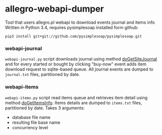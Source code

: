 # allegro-webapi-dumper
Tool that users allegro.pl webapi to download events journal and items info
Written in Python 3.4, requires pysimplesoap installed form github:

    pip3 install git+git://github.com/pysimplesoap/pysimplesoap.git

### webapi-journal

`webapi-journal.py` script downloads journal using method [doGetSiteJournal](http://allegro.pl/webapi/documentation.php/show/id,65)
and for every started or bought by clicking "buy-now" event adds item download request to sqlite-based queue. All journal events
are dumped to `journal.txt` files, partitioned by date. 

### webapi-items

`webapi-items.py` script read items queue and retrieves item detail using method [doGetItemsInfo](http://allegro.pl/webapi/documentation.php/show/id,52). 
Items details are dumped to `items.txt` files, partitioned by date. Takes 3 arguments: 

* database file name
* resulting file base name
* concurrency level
